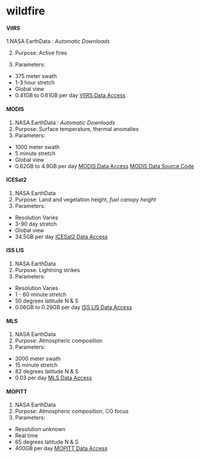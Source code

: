 # wildfire
#### **VIIRS**

1.NASA EarthData
: *Automatic Downloads*

2. Purpose: Active fires

3. Parameters:
- 375 meter swath
- 1-3 hour stretch
- Global view
- 0.41GB to 0.61GB per day
[VIIRS Data Access](https://www.earthdata.nasa.gov/learn/find-data/near-real-time/viirs)

#### **MODIS**
1. NASA EarthData
: *Automatic Downloads*
2. Purpose: Surface temperature, thermal anomalies
3. Parameters:
- 1000 meter swath
- 5 minute stretch
- Global view
- 0.62GB to 4.9GB per day
[MODIS Data Access](https://www.earthdata.nasa.gov/learn/find-data/near-real-time/modis)
[MODIS Data Source Code](https://github.com/nasa-gibs/worldview)

#### **ICESat2**
1. NASA EarthData
2. Purpose: Land and vegetation height, *fuel canopy height*
3. Parameters:
- Resolution Varies
- 3-90 day stretch
- Global view
- 34.5GB per day
[ICESat2 Data Access](https://www.earthdata.nasa.gov/learn/find-data/near-real-time/icesat2-nrt)

#### **ISS LIS**
1. NASA EarthData
2. Purpose: Lightning strikes
3. Parameters:
- Resolution Varies
- 1 - 60 minute stretch
- 50 degrees latitude N & S
- 0.06GB to 0.29GB per day
[ISS LIS Data Access](https://www.earthdata.nasa.gov/learn/find-data/near-real-time/lis)

#### **MLS**
1. NASA EarthData
2. Purpose: Atmospheric composition
3. Parameters:
- 3000 meter swath
- 15 minute stretch
- 82 degrees latitude N & S
- 0.03 per day
[MLS Data Access](https://www.earthdata.nasa.gov/learn/find-data/near-real-time/mls)

#### **MOPITT**
1. NASA EarthData
2. Purpose: Atmospheric composition, CO focus
3. Parameters:
- Resolution unknown
- Real time
- 65 degrees latitude N & S
- 400GB per day
[MOPITT Data Access](https://www.earthdata.nasa.gov/learn/find-data/near-real-time/mopitt)
